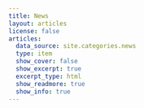 ```yaml
---
title: News
layout: articles
license: false
articles:
  data_source: site.categories.news
  type: item
  show_cover: false
  show_excerpt: true
  excerpt_type: html
  show_readmore: true
  show_info: true
---
```

